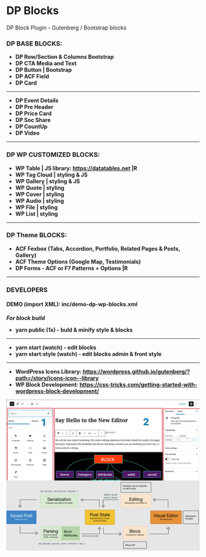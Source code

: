 # DP Blocks
DP Block Plugin - Gutenberg / Bootstrap blocks

### DP BASE BLOCKS:
- **DP Row/Section & Columns Bootstrap**
- **DP CTA Media and Text**
- **DP Button | Bootstrap**
- **DP ACF Field**
- **DP Card**
---
- **DP Event Details**
- **DP Pre Header**
- **DP Price Card**
- **DP Soc Share**
- **DP CountUp**
- **DP Video**
---
### DP WP CUSTOMIZED BLOCKS:
- **WP Table | JS library: https://datatables.net |R** 
- **WP Tag Cloud | styling & JS**
- **WP Gallery | styling & JS**
- **WP Quote | styling**
- **WP Cover | styling**
- **WP Audio | styling**
- **WP File | styling**
- **WP List | styling**
---
### DP Theme BLOCKS:
- **ACF Fexbox (Tabs, Accordion, Portfolio,  Related Pages & Posts, Gallery)**
- **ACF Theme Options (Google Map, Testimonials)**
- **DP Forms - ACF or F7 Patterns + Options |R**
---
### DEVELOPERS
#### DEMO (import XML): inc/demo-dp-wp-blocks.xml

***For block build***

- **yarn public (1x) - buld & minify style & blocks**
---
- **yarn start (watch) - edit blocks**
- **yarn start:style (watch) - edit blocks admin & front style**
---
- **WordPress Icons Library: https://wordpress.github.io/gutenberg/?path=/story/icons-icon--library**
- **WP Block Development: https://css-tricks.com/getting-started-with-wordpress-block-development/**

![Screenshot](screenshot.jpg)